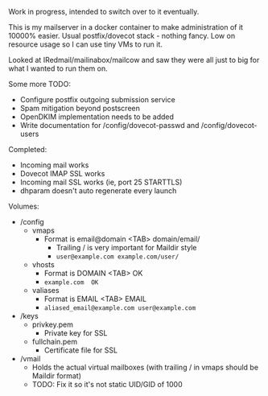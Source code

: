 Work in progress, intended to switch over to it eventually.

This is my mailserver in a docker container to make administration of it 10000% easier. Usual postfix/dovecot stack - nothing fancy. Low on resource usage so I can use tiny VMs to run it.

Looked at IRedmail/mailinabox/mailcow and saw they were all just to big for what I wanted to run them on.

Some more TODO:
- Configure postfix outgoing submission service
- Spam mitigation beyond postscreen
- OpenDKIM implementation needs to be added
- Write documentation for /config/dovecot-passwd and /config/dovecot-users

Completed:
- Incoming mail works
- Dovecot IMAP SSL works
- Incoming mail SSL works (ie, port 25 STARTTLS)
- dhparam doesn't auto regenerate every launch

Volumes:
- /config
  - vmaps
    - Format is email@domain \<TAB\> domain/email/
      - Trailing / is very important for Maildir style
      - ```user@example.com example.com/user/```
  - vhosts
    - Format is DOMAIN \<TAB\> OK
    - ```example.com  OK```
  - valiases
    - Format is EMAIL \<TAB\> EMAIL
    - ```aliased_email@example.com user@example.com```
- /keys
  - privkey.pem
    - Private key for SSL
  - fullchain.pem
    - Certificate file for SSL
- /vmail
  - Holds the actual virtual mailboxes (with trailing / in vmaps should be Maildir format)
  - TODO: Fix it so it's not static UID/GID of 1000